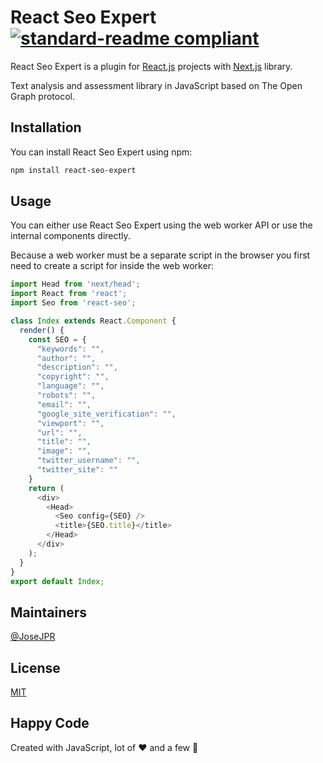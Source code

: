 # React Seo Expert [![standard-readme compliant](https://img.shields.io/badge/readme%20style-standard-brightgreen.svg?style=flat-square)](https://github.com/RichardLitt/standard-readme)

React Seo Expert is a plugin for [React.js](https://reactjs.org/) projects with [Next.js](https://nextjs.org/) library.

Text analysis and assessment library in JavaScript based on The Open Graph protocol. 

## Installation
You can install React Seo Expert using npm:

```bash
npm install react-seo-expert
```

## Usage
You can either use React Seo Expert using the web worker API or use the internal components directly.

Because a web worker must be a separate script in the browser you first need to create a script for inside the web worker:

```js
import Head from 'next/head';
import React from 'react';
import Seo from 'react-seo';

class Index extends React.Component {
  render() {
    const SEO = {
      "keywords": "",
      "author": "",
      "description": "",
      "copyright": "",
      "language": "",
      "robots": "",
      "email": "",
      "google_site_verification": "",
      "viewport": "",
      "url": "",
      "title": "",
      "image": "",
      "twitter_username": "",
      "twitter_site": ""
    }
    return (
      <div>
        <Head>
          <Seo config={SEO} />
          <title>{SEO.title}</title>
        </Head>
      </div>
    );
  }
}
export default Index;
```

## Maintainers
[@JoseJPR](https://github.com/JoseJPR)

## License
[MIT](LICENSE.md)

## Happy Code
Created with JavaScript, lot of ❤️ and a few 🍺